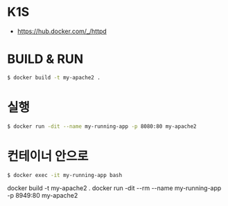 # K1S
- https://hub.docker.com/_/httpd

# BUILD & RUN
```bash
$ docker build -t my-apache2 .
```

# 실행
```bash
$ docker run -dit --name my-running-app -p 8080:80 my-apache2
```

# 컨테이너 안으로
```bash
$ docker exec -it my-running-app bash
```

docker build -t my-apache2 .
docker run -dit --rm --name my-running-app -p 8949:80 my-apache2
